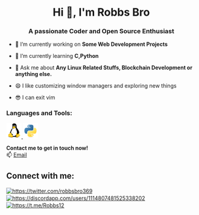 <h1 align="center">Hi 👋, I'm Robbs Bro</h1>
<h3 align="center">A passionate Coder and Open Source Enthusiast</h3>

- 🔭 I’m currently working on **Some Web Development Projects**

- 🌱 I’m currently learning **C,Python**

- 💬 Ask me about **Any Linux Related Stuffs, Blockchain Development or anything else.**

- :smile: I like customizing window managers and exploring new things

- :sunglasses: I can exit vim

<h3 align="left">Languages and Tools:</h3>
<p align="left"><a href="https://www.linux.org/" target="_blank" rel="noreferrer"> <img src="https://raw.githubusercontent.com/devicons/devicon/master/icons/linux/linux-original.svg" alt="linux" width="40" height="40"/> </a><a href="https://www.python.org" target="_blank" rel="noreferrer"> <img src="https://raw.githubusercontent.com/devicons/devicon/master/icons/python/python-original.svg" alt="python" width="40" height="40"/> </a></p>

**Contact me to get in touch now!**  
📫 [Email](mailto:robbsbro369@proton.me)

## Connect with me:

<p align="left">
  <a href="https://twitter.com/robbsbro369" target="blank"><img align="center" src="https://raw.githubusercontent.com/rahuldkjain/github-profile-readme-generator/master/src/images/icons/Social/twitter.svg" alt="https://twitter.com/robbsbro369" height="30" width="40" /></a>
  <a href="https://discordapp.com/users/1114807481525338202" target="blank"><img align="center" src="https://github.com/rahuldkjain/github-profile-readme-generator/blob/master/src/images/icons/Social/discord.svg" alt="https://discordapp.com/users/1114807481525338202" height="30" width="40" /> </a>
  <a href="https://t.me/Robbs12" target="blank"><img align="center" src="https://user-images.githubusercontent.com/49933115/139837223-bf23d3a9-4638-4e17-994a-ac8678d5f517.png" alt="https://t.me/Robbs12" height="30" width="40"/></a>
  </p>
